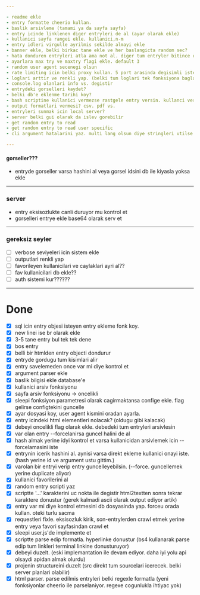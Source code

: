 ```yaml
---

- readme ekle
- entry formatte cheerio kullan.
- baslik arsivleme (tamami ya da sayfa sayfa)
- entry icinde linklenen diger entryleri de al (ayar olarak ekle)
- kullanici sayfa rangei ekle. kullanici,n-m
- entry idleri virgulle ayrilmis sekilde almayi ekle 
- banner ekle, belki birkac tane ekle ve her baslangicta random sec?
- hata donduren entryleri atla ama not al. diger tum entryler bitince onlari tekrar dene
- ayarlara max try ve maxtry flagi ekle. default 3
- random user agent secenegi olsun
- rate limiting icin belki proxy kullan. 5 port arasinda degisimli istekler at?
- loglari arttir ve renkli yap. (belki tum loglari tek fonksiyona bagla ve oradan renk ver)
- console.log olanlari info vs. degistir
- entrydeki gorselleri kaydet?
- belki db'e eklenme tarihi koy?
- bash scriptine kullanici vermezse rastgele entry versin. kullanci verirse sadece o kullanicinin rastgele entrysini versin
- output formatlari vermesi? csv. pdf vs.
- entryleri sunmak icin local server?
- server belki gui olarak da islev gorebilir
- get random entry to read 
- get random entry to read user specific 
- cli argument hatalarini yaz. multi lang olsun diye stringleri utilse koy.

---
```


#### gorseller???

- entryde gorseller varsa hashini al veya gorsel idsini db ile kiyasla yoksa ekle

---

### server

- entry eksisozlukte canli duruyor mu kontrol et
- gorselleri entrye ekle base64 olarak serv et 

---

### gereksiz seyler

- [ ] verbose seviyeleri icin sistem ekle
- [ ] outputlari renkli yap
- [ ] favorileyen kullanicilari ve caylaklari ayri al??
- [ ] fav kullanicilari db ekle??
- [ ] auth sistemi kur??????

--- 

# Done 

- [X] sql icin entry objesi isteyen entry ekleme fonk koy.
- [X] new linei ise br olarak ekle 
- [X] 3-5 tane entry bul tek tek dene
- [X] bos entry
- [X] belli bir htmlden entry objecti dondurur
- [X] entryde gordugu tum kisimlari alir 
- [X] entry savelemeden once var mi diye kontrol et
- [X] argument parser ekle
- [x] baslik bilgisi ekle database'e
- [X] kullanici arsiv fonksiyonu
- [X] sayfa arsiv fonksiyonu -> oncelikli
- [X] sleepi fonksiyon parametresi olarak cagirmaktansa confige ekle. flag gelirse configtekini guncelle
- [X] ayar dosyasi koy, user agent kismini oradan ayarla. 
- [X] entry icindeki html elementleri nolacak? (oldugu gibi kalacak)
- [X] debeyi oncelikli flag olarak ekle. debedeki tum entryleri arsivlesin
- [X] var olan entry --forcelanirsa guncel halini de al
- [X] hash almak yerine idyi kontrol et varsa kullanicidan arsivlemek icin --forcelamasini iste 
- [X] entrynin icerik hashini al. aynisi varsa direkt ekleme kullanici onayi iste. (hash yerine id ve argument ustu gittim.)
- [X] varolan bir entryi verip entry guncelleyebilsin. (--force. guncellemek yerine duplicate aliyor)
- [X] kullanici favorilerini al
- [X] random entry scripti yaz
- [X] scriptte '…' karakterini uc nokta ile degistir html2textten sonra tekrar karaktere donustur (gerek kalmadi ascii olarak output ediyor artik)
- [X] entry var mi diye kontrol etmesini db dosyasinda yap. forceu orada kullan. oteki turlu sacma
- [X] requestleri fixle. eksisozluk kirik, son-entrylerden crawl etmek yerine entry veya favori sayfasindan crawl et
- [X] sleepi user.js'de implemente et
- [X] scriptte parse edip formatla. hyperlinke donustur (bs4 kullanarak parse edip tum linkleri terminal linkine donusturuyor)
- [X] debeyi duzelt. (eski implemantation ile devam ediyor. daha iyi yolu api olsaydi apidan almak olurdu)
- [X] projenin structureini duzelt (src direkt tum sourcelari icerecek. belki server planlari olabilir)
- [X] html parser. parse edilmis entryleri belki regexle formatla (yeni fonksiyonlar cheerio ile parselaniyor. regexe cogunlukla ihtiyac yok)
